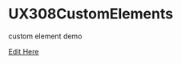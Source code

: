 # UX308CustomElements
custom element demo

[Edit Here](http;//diy-pwa.dev/~/gh/barbuto2003/UX308CustomElements)
